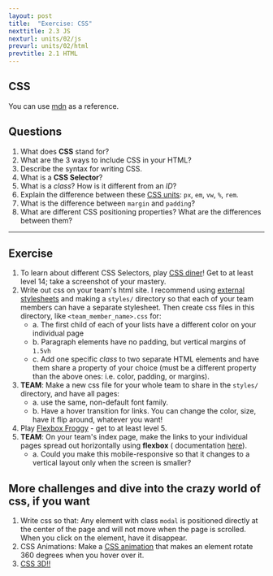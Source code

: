 ```yaml
---
layout: post
title:  "Exercise: CSS"
nexttitle: 2.3 JS
nexturl: units/02/js
prevurl: units/02/html
prevtitle: 2.1 HTML
---
```


## CSS

You can use [mdn](https://developer.mozilla.org/en-US/docs/Web/CSS) as a reference.

## Questions

1. What does **CSS** stand for?
2. What are the 3 ways to include CSS in your HTML?
3. Describe the syntax for writing CSS.
4. What is a **CSS Selector**?
5. What is a *class*? How is it different from an *ID*? 
6. Explain the difference between these [CSS units](https://developer.mozilla.org/en-US/docs/Web/CSS/CSS_Values_and_Units): `px`, `em`, `vw`, `%`, `rem`.
7. What is the difference between `margin` and `padding`?
8. What are different CSS positioning properties? What are the differences between them?

---

## Exercise

1. To learn about different CSS Selectors, play [CSS diner](https://flukeout.github.io/)! Get to at least level 14; take a screenshot of your mastery.
2. Write out css on your team's html site. I recommend using [external stylesheets](https://developer.mozilla.org/en-US/docs/Learn/CSS/First_steps/How_CSS_is_structured) and making a `styles/` directory so that each of your team members can have a separate stylesheet. Then create css files in this directory, like `<team_member_name>.css` for:
    - a. The first child of each of your lists have a different color on your individual page
    - b. Paragraph elements have no padding, but vertical margins of `1.5vh`
    - c. Add one specific *class* to two separate HTML elements and have them share a property of your choice (must be a different property than the above ones: i.e. color, padding, or margins).
3. **TEAM**: Make a new css file for your whole team to share in the `styles/` directory, and have all pages:
    - a. use the same, non-default font family.
    - b. Have a hover transition for links. You can change the color, size, have it flip around, whatever you want!
4. Play [Flexbox Froggy](https://flexboxfroggy.com/) - get to at least level 5.
5. **TEAM**: On your team's index page, make the links to your individual pages spread out horizontally using **flexbox** ( documentation [here](https://developer.mozilla.org/en-US/docs/Learn/CSS/CSS_layout)).
    - a. Could you make this mobile-responsive so that it changes to a vertical layout only when the screen is smaller?

## More challenges and dive into the crazy world of css, if you want

1. Write css so that: Any element with class `modal` is positioned directly at the center of the page and will not move when the page is scrolled. When you click on the element, have it disappear.
2. CSS Animations: Make a [CSS animation](https://developer.mozilla.org/en-US/docs/Web/CSS/CSS_Animations/Using_CSS_animations) that makes an element rotate 360 degrees when you hover over it.
3. [CSS 3D!!](https://rupl.github.io/unfold/)
